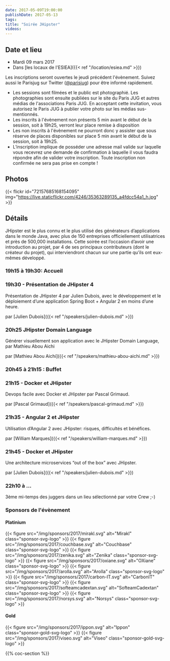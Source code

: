 ```yaml
---
date: 2017-05-09T19:00:00
publishDate: 2017-05-13
tags:
title: "Soirée JHipster"
videos:
---
```


## Date et lieu

- Mardi 09 mars 2017
- Dans [les locaux de l'ESIEA]({{< ref "/location/esiea.md" >}})

Les inscriptions seront ouvertes le jeudi précédent l'évènement. Suivez aussi le Parisjug sur Twitter ([@parisjug](https://twitter.com/parisjug)) pour être informé rapidement.
- Les sessions sont filmées et le public est photographié. Les photographies sont ensuite publiées sur le site du Paris JUG et autres médias de l'associations Paris JUG. En acceptant cette invitation, vous autorisez le Paris JUG à publier votre photo sur les médias sus-mentionnés.
- Les inscrits à l'évènement non présents 5 min avant le début de la session, soit à 19h25, verront leur place remise à disposition
- Les non inscrits à l'évènement ne pourront donc y assister que sous réserve de places disponibles sur place 5 min avant le début de la session, soit à 19h25.
- L’inscription implique de posséder une adresse mail valide sur laquelle vous recevrez une demande de confirmation à laquelle il vous faudra répondre afin de valider votre inscription. Toute inscription non confirmée ne sera pas prise en compte !


## Photos

{{< flickr id="72157685168154095" img="https://live.staticflickr.com/4246/35363289135_a4fdcc54a1_h.jpg" >}}


## Détails

JHipster est le plus connu et le plus utilisé des générateurs d’applications dans le monde Java, avec plus de 150 entreprises officiellement utilisatrices et près de 500,000 installations.
Cette soirée est l’occasion d’avoir une introduction au projet, par 4 de ses principaux contributeurs (dont le créateur du projet), qui interviendront chacun sur une partie qu’ils ont eux-mêmes développé.


### 19h15 à 19h30: Accueil

### 19h30 - Présentation de JHipster 4

Présentation de JHipster 4 par Julien Dubois, avec le développement et le déploiement d’une application Spring Boot + Angular 2 en moins d’une heure.

par [Julien Dubois]({{< ref "/speakers/julien-dubois.md" >}})

### 20h25 JHipster Domain Language

Générer visuellement son application avec le JHipster Domain Language, par Mathieu Abou Aichi

par [Mathieu Abou Aichi]({{< ref "/speakers/mathieu-abou-aichi.md" >}})

### 20h45 à 21h15 : Buffet


### 21h15 - Docker et JHipster

Devops facile avec Docker et JHipster par Pascal Grimaud.

par [Pascal Grimaud]({{< ref "/speakers/pascal-grimaud.md" >}})

### 21h35 - Angular 2 et JHipster

Utilisation d’Angular 2 avec JHipster: risques, difficultés et bénéfices.

par [William Marques]({{< ref "/speakers/william-marques.md" >}})

### 21h45 - Docker et JHipster

Une architecture microservices “out of the box” avec JHipster.

par [Julien Dubois]({{< ref "/speakers/julien-dubois.md" >}})

### 22h10 à ...

3ème mi-temps des juggers dans un lieu sélectionné par votre Crew ;-)


### Sponsors de l'évènement

#### Platinium
{{< figure src="/img/sponsors/2017/mirakl.svg" alt="Mirakl" class="sponsor-svg-logo" >}}
{{< figure src="/img/sponsors/2017/couchbase.svg" alt="Couchbase" class="sponsor-svg-logo" >}}
{{< figure src="/img/sponsors/2017/zenika.svg" alt="Zenika" class="sponsor-svg-logo" >}}
{{< figure src="/img/sponsors/2017/oxiane.svg" alt="OXiane" class="sponsor-svg-logo" >}}
{{< figure src="/img/sponsors/2017/arolla.svg" alt="Arolla" class="sponsor-svg-logo" >}}
{{< figure src="/img/sponsors/2017/carbon-IT.svg" alt="CarbonIT" class="sponsor-svg-logo" >}}
{{< figure src="/img/sponsors/2017/softeamcadextan.svg" alt="SofteamCadextan" class="sponsor-svg-logo" >}}
{{< figure src="/img/sponsors/2017/norsys.svg" alt="Norsys" class="sponsor-svg-logo" >}}

#### Gold
{{< figure src="/img/sponsors/2017/ippon.svg" alt="Ippon" class="sponsor-gold-svg-logo" >}}
{{< figure src="/img/sponsors/2017/viseo.svg" alt="Viseo" class="sponsor-gold-svg-logo" >}}


{{% coc-section %}}
